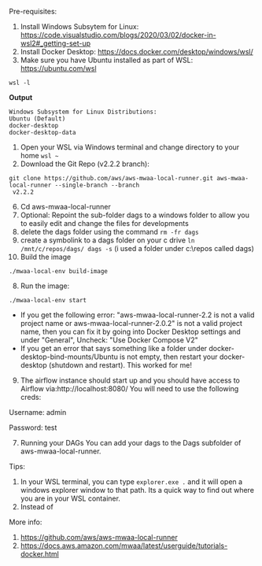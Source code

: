 Pre-requisites:

1. Install Windows Subsytem for Linux: https://code.visualstudio.com/blogs/2020/03/02/docker-in-wsl2#_getting-set-up
1. Install Docker Desktop: https://docs.docker.com/desktop/windows/wsl/
1. Make sure you have Ubuntu installed as part of WSL: https://ubuntu.com/wsl
```
wsl -l
```
**Output**
```
Windows Subsystem for Linux Distributions:
Ubuntu (Default)
docker-desktop
docker-desktop-data
```

1. Open your WSL via Windows terminal and change directory to your home
```wsl ~```
2. Download the Git Repo (v2.2.2 branch):
```
git clone https://github.com/aws/aws-mwaa-local-runner.git aws-mwaa-local-runner --single-branch --branch
 v2.2.2
```
6. Cd aws-mwaa-local-runner
7. Optional: Repoint the sub-folder dags to a windows folder to allow you to easily edit and change the files for developments
 1. delete the dags folder using the command ```rm -fr dags```
 2. create a symbolink to a dags folder on your c drive ```ln /mnt/c/repos/dags/ dags -s``` (i used a folder under c:\repos called dags)
9. Build the image
```
./mwaa-local-env build-image
```
8. Run the image:
```
./mwaa-local-env start
```
* If you get the following error: "aws-mwaa-local-runner-2.2 is not a valid project name or aws-mwaa-local-runner-2.0.2" is not a valid project name, then you can fix it by going into Docker Desktop settings and under "General", Uncheck: "Use Docker Compose V2"
* If you get an error that says something like a folder under docker-desktop-bind-mounts/Ubuntu is not empty, then restart your docker-desktop (shutdown and restart). This worked for me!
9. The airflow instance should start up and you should have access to Airflow via:http://localhost:8080/
You will need to use the following creds:

Username: admin

Password: test

7. Running your DAGs
You can add your dags to the Dags subfolder of aws-mwaa-local-runner.

Tips:
1. In your WSL terminal, you can type ```explorer.exe .``` and it will open a windows explorer window to that path. Its a quick way to find out where you are in your WSL container.
2. Instead of 

More info:
1. https://github.com/aws/aws-mwaa-local-runner
2. https://docs.aws.amazon.com/mwaa/latest/userguide/tutorials-docker.html



